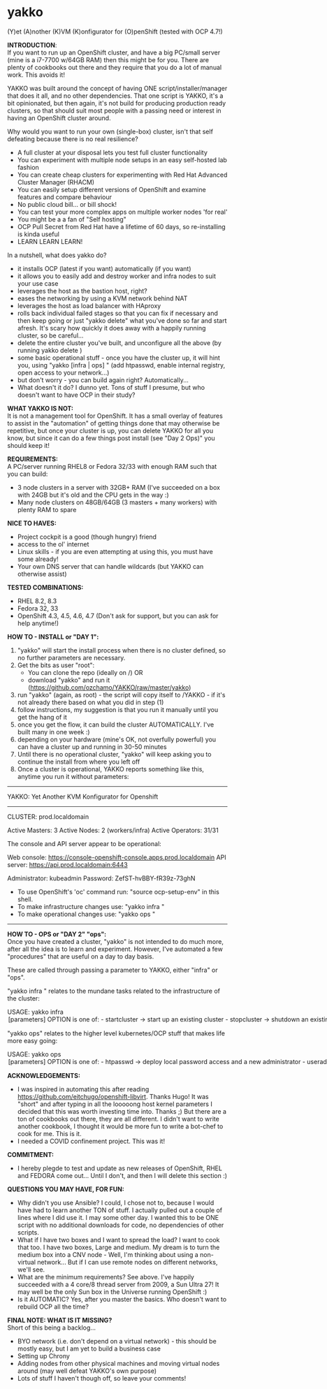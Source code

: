 # yakko

(Y)et (A)nother (K)VM (K)onfigurator for (O)penShift  (tested with OCP 4.7!)

**INTRODUCTION**:  
If you want to run up an OpenShift cluster, and have a big PC/small server (mine is a i7-7700 w/64GB RAM) then this might be for you. There are plenty of cookbooks out there and they require that you do a lot of manual work. This avoids it!

YAKKO was built around the concept of having ONE script/installer/manager that does it all, and no other dependencies. That one script is YAKKO, it's a bit opinionated, but then again, it's not build for producing production ready clusters, so that should suit most people with a passing need or interest in having an OpenShift cluster around.

Why would you want to run your own (single-box) cluster, isn't that self defeating because there is no real resilience?
- A full cluster at your disposal lets you test full cluster functionality
- You can experiment with multiple node setups in an easy self-hosted lab fashion
- You can create cheap clusters for experimenting with Red Hat Advanced Cluster Manager (RHACM)
- You can easily setup different versions of OpenShift and examine features and compare behaviour 
- No public cloud bill... or bill shock! 
- You can test your more complex apps on multiple worker nodes 'for real' 
- You might be a a fan of "Self hosting"
- OCP Pull Secret from Red Hat have a lifetime of 60 days, so re-installing is kinda useful
- LEARN LEARN LEARN!

In a nutshell, what does yakko do? 
- it installs OCP (latest if you want) automatically (if you want)
- it allows you to easily add and destroy worker and infra nodes to suit your use case 
- leverages the host as the bastion host, right?
- eases the networking by using a KVM network behind NAT 
- leverages the host as load balancer with HAproxy
- rolls back individual failed stages so that you can fix if necessary and then keep going or just "yakko delete" what you've done so far and start afresh. It's scary how quickly it does away with a happily running cluster, so be careful...
- delete the entire cluster you've built, and unconfigure all the above (by running yakko delete <cluster-name>)
- some basic operational stuff - once you have the cluster up, it will hint you, using "yakko [infra | ops] <command>"
  (add htpasswd, enable internal registry, open access to your network...)
- but don't worry - you can build again right? Automatically...
- What doesn't it do? I dunno yet. Tons of stuff I presume, but who doesn't want to have OCP in their study?


**WHAT YAKKO IS NOT:**  
It is not a management tool for OpenShift. It has a small overlay of features to assist in the "automation" of getting things done that may otherwise be repetitive, but once your cluster is up, you can delete YAKKO for all you know, but since it can do a few things post install (see "Day 2 Ops)" you should keep it!


**REQUIREMENTS:**  
A PC/server running RHEL8 or Fedora 32/33 with enough RAM such that you can build:
   - 3 node clusters in a server with 32GB+ RAM (I've succeeded on a box with 24GB but it's old and the CPU gets in the way :)
   - Many node clusters on 48GB/64GB (3 masters + many workers) with plenty RAM to spare
    
**NICE TO HAVES:**  
- Project cockpit is a good (though hungry) friend
- access to the ol' internet
- Linux skills - if you are even attempting at using this, you must have some already!
- Your own DNS server that can handle wildcards (but YAKKO can otherwise assist)


**TESTED COMBINATIONS:**  
- RHEL 8.2, 8.3
- Fedora 32, 33
- OpenShift 4.3, 4.5, 4.6, 4.7
(Don't ask for support, but you can ask for help anytime!)


**HOW TO - INSTALL or "DAY 1":**  
1) "yakko" will start the install process when there is no cluster defined, so no further parameters are necessary.
2) Get the bits as user "root":
    - You can clone the repo (ideally on /) OR  
    - download "yakko" and run it (https://github.com/ozchamo/YAKKO/raw/master/yakko) 
3) run "yakko" (again, as root) - the script will copy itself to /YAKKO - if it's not already there based on what you did in step (1)
4) follow instructions, my suggestion is that you run it manually until you get the hang of it
5) once you get the flow, it can build the cluster AUTOMATICALLY. I've built many in one week :)
6) depending on your hardware (mine's OK, not overfully powerful) you can have a cluster up and running in 30-50 minutes
7) Until there is no operational cluster, "yakko" will keep asking you to continue the install from where you left off
8) Once a cluster is operational, YAKKO reports something like this, anytime you run it without parameters:

_______________________________________________________________________________________
YAKKO: Yet Another KVM Konfigurator for Openshift
_______________________________________________________________________________________

CLUSTER: prod.localdomain

Active Masters:   3
Active Nodes:     2 (workers/infra)
Active Operators: 31/31

The console and API server appear to be operational:

Web console:   https://console-openshift-console.apps.prod.localdomain
API server:    https://api.prod.localdomain:6443

Administrator: kubeadmin
Password:      ZefST-hvBBY-fR39z-73ghN

- To use OpenShift's 'oc' command run: "source ocp-setup-env" in this shell.
- To make infrastructure changes use:  "yakko infra <options>"  
- To make operational changes use:     "yakko ops <options>" 
_______________________________________________________________________________________


**HOW TO - OPS or "DAY 2" "ops":**  
Once you have created a cluster, "yakko" is not intended to do much more, after all the idea is to learn and experiment. However, I've automated a few "procedures" that are useful on a day to day basis.

These are called through passing a parameter to YAKKO, either "infra" or "ops".

"yakko infra <parameter>" relates to the mundane tasks related to the infrastructure of the cluster:

USAGE: yakko infra <OPTION> [parameters]  
OPTION is one of:  
    - startcluster  -> start up an existing cluster  
    - stopcluster   -> shutdown an existing cluster  
    - addnode       -> grow the cluster compute capacity by adding a new compute/infra node  
    - deletenode    -> remove a running node from the cluster  
    - nodelogs      -> display the logs of a particular node  
    - sshtonode     -> provide terminal access to an individual cluster node  
    - openaccess    -> enable OpenShift access by other clients in your network  
    - deletecluster -> delete entire cluster and all infrastructure  

"yakko ops" relates to the higher level kubernetes/OCP stuff that makes life more easy going:

USAGE: yakko ops <OPTION> [parameters]  
OPTION is one of:  
    - htpasswd      -> deploy local password access and a new administrator  
    - useradd       -> add a new user to local password DB  
    - userdelete    -> delete an existing user from the local password DB  
    - mastersched   -> enable/disable master scheduling  
    - nodelabel     -> Change the label of a node between worker <-> infra  
    - localregistry -> enable a local registry so you can actually use the cluster  
    - yakkotest     -> deploy the 'yakkotest' app on your cluster, to test the lot!!  


**ACKNOWLEDGEMENTS:**  
- I was inspired in automating this after reading https://github.com/eitchugo/openshift-libvirt. Thanks Hugo! 
It was "short" and after typing in all the looooong host kernel parameters I decided that this was worth investing time into. Thanks ;)
But there are a ton of cookbooks out there, they are all different. I didn't want to write another cookbook, I thought it would be more fun to write a bot-chef to cook for me. This is it.
- I needed a COVID confinement project. This was it!


**COMMITMENT:**  
- I hereby plegde to test and update as new releases of OpenShift, RHEL and FEDORA come out... Until I don't, and then I will delete this section :)


**QUESTIONS YOU MAY HAVE, FOR FUN:**  
- Why didn't you use Ansible? 
I could, I chose not to, because I would have had to learn another TON of stuff. I actually pulled out a couple of lines where I did use it. I may some other day. I wanted this to be ONE script with no additional downloads for code, no dependencies of other scripts.
- What if I have two boxes and I want to spread the load?
I want to cook that too. I have two boxes, Large and medium. My dream is to turn the medium box into a CNV node - Well, I'm thinking about using a non-virtual network... But if I can use remote nodes on different networks, we'll see.
- What are the minimum requirements?
See above. I've happily succeeded with a 4 core/8 thread server from 2009, a Sun Ultra 27! It may well be the only Sun box in the Universe running OpenShift :)  
- Is it AUTOMATIC?
Yes, after you master the basics. Who doesn't want to rebuild OCP all the time?


**FINAL NOTE: WHAT IS IT MISSING?**  
Short of this being a backlog...
- BYO network (i.e. don't depend on a virtual network) - this should be mostly easy, but I am yet to build a business case
- Setting up Chrony 
- Adding nodes from other physical machines and moving virtual nodes around (may well defeat YAKKO's own purpose)
- Lots of stuff I haven't though off, so leave your comments!

